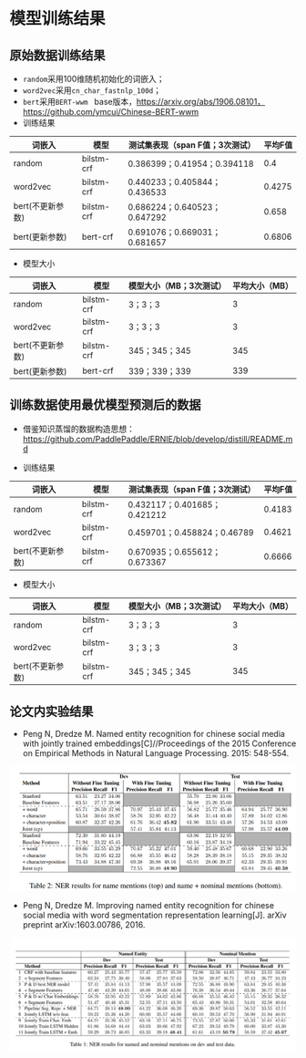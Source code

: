 # 模型训练结果

## 原始数据训练结果

- `random`采用100维随机初始化的词嵌入；
- `word2vec`采用`cn_char_fastnlp_100d`；
- `bert`采用`BERT-wwm `  base版本，https://arxiv.org/abs/1906.08101，https://github.com/ymcui/Chinese-BERT-wwm
- 训练结果

| 词嵌入           | 模型       | 测试集表现（span F值；3次测试） | 平均F值 |
| ---------------- | ---------- | ------------------------------- | ------- |
| random           | bilstm-crf | 0.386399；0.41954；0.394118     | 0.4     |
| word2vec         | bilstm-crf | 0.440233；0.405844；0.436533    | 0.4275  |
| bert(不更新参数) | bilstm-crf | 0.686224；0.640523；0.647292    | 0.658   |
| bert(更新参数)   | bert-crf   | 0.691076；0.669031；0.681657    | 0.6806  |

- 模型大小

| 词嵌入           | 模型       | 模型大小（MB；3次测试） | 平均大小（MB） |
| ---------------- | ---------- | ----------------------- | -------------- |
| random           | bilstm-crf | 3；3；3                 | 3              |
| word2vec         | bilstm-crf | 3；3；3                 | 3              |
| bert(不更新参数) | bilstm-crf | 345；345；345           | 345            |
| bert(更新参数)   | bert-crf   | 339；339；339           | 339            |

## 训练数据使用最优模型预测后的数据

- 借鉴知识蒸馏的数据构造思想：https://github.com/PaddlePaddle/ERNIE/blob/develop/distill/README.md

- 训练结果

| 词嵌入           | 模型       | 测试集表现（span F值；3次测试） | 平均F值 |
| ---------------- | ---------- | ------------------------------- | ------- |
| random           | bilstm-crf | 0.432117；0.401685；0.421212    | 0.4183  |
| word2vec         | bilstm-crf | 0.459701；0.458824；0.46789     | 0.4621  |
| bert(不更新参数) | bilstm-crf | 0.670935；0.655612；0.673367    | 0.6666  |

- 模型大小

| 词嵌入           | 模型       | 模型大小（MB；3次测试） | 平均大小（MB） |
| ---------------- | ---------- | ----------------------- | -------------- |
| random           | bilstm-crf | 3；3；3                 | 3              |
| word2vec         | bilstm-crf | 3；3；3                 | 3              |
| bert(不更新参数) | bilstm-crf | 345；345；345           | 345            |

## 论文内实验结果

- Peng N, Dredze M. Named entity recognition for chinese social media with jointly trained embeddings[C]//Proceedings of the 2015 Conference on Empirical Methods in Natural Language Processing. 2015: 548-554.

![image-20200521084226703](train_result.assets/image-20200521084226703.png)

- Peng N, Dredze M. Improving named entity recognition for chinese social media with word segmentation representation learning[J]. arXiv preprint arXiv:1603.00786, 2016.

![image-20200521084501098](train_result.assets/image-20200521084501098.png)